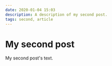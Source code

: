 ```yaml
---
date: 2020-01-04 15:03
description: A description of my second post.
tags: second, article
---
```

# My second post

My second post's text.
